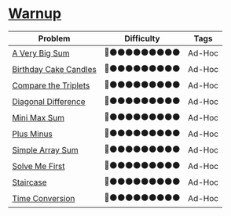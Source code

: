 # [Warnup](https://www.hackerrank.com/domains/algorithms?filters%5Bsubdomains%5D%5B%5D=warmup "Warnup")
Problem | Difficulty | Tags
------- | ---------- | ----
[A Very Big Sum](https://www.hackerrank.com/challenges/a-very-big-sum/problem "A-Very-Big-Sum") | :red_circle::black_circle::black_circle::black_circle::black_circle::black_circle::black_circle::black_circle::black_circle::black_circle: | Ad-Hoc
[Birthday Cake Candles](https://www.hackerrank.com/challenges/birthday-cake-candles/problem "Birthday-Cake-Candles") | :red_circle::black_circle::black_circle::black_circle::black_circle::black_circle::black_circle::black_circle::black_circle::black_circle: | Ad-Hoc
[Compare the Triplets](https://www.hackerrank.com/challenges/compare-the-triplets/problem "Compare-the-Triplets") | :red_circle::black_circle::black_circle::black_circle::black_circle::black_circle::black_circle::black_circle::black_circle::black_circle: | Ad-Hoc
[Diagonal Difference](https://www.hackerrank.com/challenges/diagonal-difference/problem "Diagonal-Difference") | :red_circle::black_circle::black_circle::black_circle::black_circle::black_circle::black_circle::black_circle::black_circle::black_circle: | Ad-Hoc
[Mini Max Sum](https://www.hackerrank.com/challenges/mini-max-sum/problem "Mini-Max-Sum") | :red_circle::black_circle::black_circle::black_circle::black_circle::black_circle::black_circle::black_circle::black_circle::black_circle: | Ad-Hoc
[Plus Minus](https://www.hackerrank.com/challenges/plus-minus/problem "Plus-Minus") | :red_circle::black_circle::black_circle::black_circle::black_circle::black_circle::black_circle::black_circle::black_circle::black_circle: | Ad-Hoc
[Simple Array Sum](https://www.hackerrank.com/challenges/simple-array-sum/problem "Simple-Array-Sum") | :red_circle::black_circle::black_circle::black_circle::black_circle::black_circle::black_circle::black_circle::black_circle::black_circle: | Ad-Hoc
[Solve Me First](https://www.hackerrank.com/challenges/solve-me-first/problem "Solve-Me-First") | :red_circle::black_circle::black_circle::black_circle::black_circle::black_circle::black_circle::black_circle::black_circle::black_circle: | Ad-Hoc
[Staircase](https://www.hackerrank.com/challenges/staircase/problem "Staircase") | :red_circle::black_circle::black_circle::black_circle::black_circle::black_circle::black_circle::black_circle::black_circle::black_circle: | Ad-Hoc
[Time Conversion](https://www.hackerrank.com/challenges/time-conversion/problem "Time-Conversion") | :red_circle::black_circle::black_circle::black_circle::black_circle::black_circle::black_circle::black_circle::black_circle::black_circle: | Ad-Hoc
